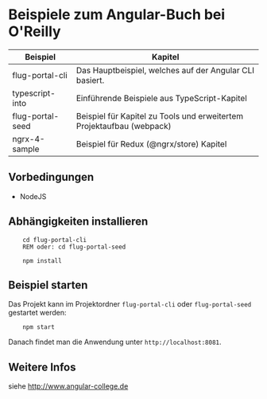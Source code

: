 # Beispiele zum Angular-Buch bei O'Reilly

Beispiel             | Kapitel
---------------------|------------------
flug-portal-cli      | Das Hauptbeispiel, welches auf der Angular CLI basiert.
typescript-into      | Einführende Beispiele aus TypeScript-Kapitel
flug-portal-seed     | Beispiel für Kapitel zu Tools und erweitertem Projektaufbau (webpack)
ngrx-4-sample		 | Beispiel für Redux (@ngrx/store) Kapitel


## Vorbedingungen

- NodeJS

## Abhängigkeiten installieren

```
	cd flug-portal-cli		
	REM oder: cd flug-portal-seed

	npm install
```

## Beispiel starten

Das Projekt kann im Projektordner ``flug-portal-cli`` oder ``flug-portal-seed`` gestartet werden:

```
	npm start
```

Danach findet man die Anwendung unter ``http://localhost:8081``.



## Weitere Infos

siehe http://www.angular-college.de


